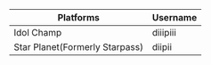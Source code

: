 | Platforms                      | Username | 
|--------------------------------|----------|
| Idol Champ                     | diiipiii |
| Star Planet(Formerly Starpass) | diipii   |
